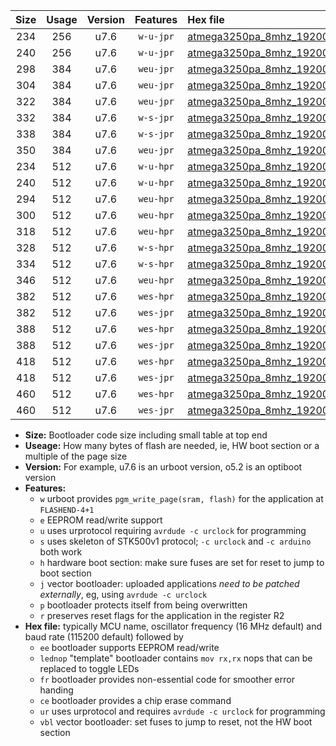 |Size|Usage|Version|Features|Hex file|
|:-:|:-:|:-:|:-:|:--|
|234|256|u7.6|`w-u-jpr`|[atmega3250pa_8mhz_19200bps_ur_vbl.hex](https://raw.githubusercontent.com/stefanrueger/urboot/main//atmega3250pa_8mhz_19200bps_ur_vbl.hex)|
|240|256|u7.6|`w-u-jpr`|[atmega3250pa_8mhz_19200bps_lednop_ur_vbl.hex](https://raw.githubusercontent.com/stefanrueger/urboot/main//atmega3250pa_8mhz_19200bps_lednop_ur_vbl.hex)|
|298|384|u7.6|`weu-jpr`|[atmega3250pa_8mhz_19200bps_ee_ur_vbl.hex](https://raw.githubusercontent.com/stefanrueger/urboot/main//atmega3250pa_8mhz_19200bps_ee_ur_vbl.hex)|
|304|384|u7.6|`weu-jpr`|[atmega3250pa_8mhz_19200bps_ee_lednop_ur_vbl.hex](https://raw.githubusercontent.com/stefanrueger/urboot/main//atmega3250pa_8mhz_19200bps_ee_lednop_ur_vbl.hex)|
|322|384|u7.6|`weu-jpr`|[atmega3250pa_8mhz_19200bps_ee_lednop_fr_ur_vbl.hex](https://raw.githubusercontent.com/stefanrueger/urboot/main//atmega3250pa_8mhz_19200bps_ee_lednop_fr_ur_vbl.hex)|
|332|384|u7.6|`w-s-jpr`|[atmega3250pa_8mhz_19200bps_vbl.hex](https://raw.githubusercontent.com/stefanrueger/urboot/main//atmega3250pa_8mhz_19200bps_vbl.hex)|
|338|384|u7.6|`w-s-jpr`|[atmega3250pa_8mhz_19200bps_lednop_vbl.hex](https://raw.githubusercontent.com/stefanrueger/urboot/main//atmega3250pa_8mhz_19200bps_lednop_vbl.hex)|
|350|384|u7.6|`weu-jpr`|[atmega3250pa_8mhz_19200bps_ee_lednop_fr_ce_ur_vbl.hex](https://raw.githubusercontent.com/stefanrueger/urboot/main//atmega3250pa_8mhz_19200bps_ee_lednop_fr_ce_ur_vbl.hex)|
|234|512|u7.6|`w-u-hpr`|[atmega3250pa_8mhz_19200bps_ur.hex](https://raw.githubusercontent.com/stefanrueger/urboot/main//atmega3250pa_8mhz_19200bps_ur.hex)|
|240|512|u7.6|`w-u-hpr`|[atmega3250pa_8mhz_19200bps_lednop_ur.hex](https://raw.githubusercontent.com/stefanrueger/urboot/main//atmega3250pa_8mhz_19200bps_lednop_ur.hex)|
|294|512|u7.6|`weu-hpr`|[atmega3250pa_8mhz_19200bps_ee_ur.hex](https://raw.githubusercontent.com/stefanrueger/urboot/main//atmega3250pa_8mhz_19200bps_ee_ur.hex)|
|300|512|u7.6|`weu-hpr`|[atmega3250pa_8mhz_19200bps_ee_lednop_ur.hex](https://raw.githubusercontent.com/stefanrueger/urboot/main//atmega3250pa_8mhz_19200bps_ee_lednop_ur.hex)|
|318|512|u7.6|`weu-hpr`|[atmega3250pa_8mhz_19200bps_ee_lednop_fr_ur.hex](https://raw.githubusercontent.com/stefanrueger/urboot/main//atmega3250pa_8mhz_19200bps_ee_lednop_fr_ur.hex)|
|328|512|u7.6|`w-s-hpr`|[atmega3250pa_8mhz_19200bps.hex](https://raw.githubusercontent.com/stefanrueger/urboot/main//atmega3250pa_8mhz_19200bps.hex)|
|334|512|u7.6|`w-s-hpr`|[atmega3250pa_8mhz_19200bps_lednop.hex](https://raw.githubusercontent.com/stefanrueger/urboot/main//atmega3250pa_8mhz_19200bps_lednop.hex)|
|346|512|u7.6|`weu-hpr`|[atmega3250pa_8mhz_19200bps_ee_lednop_fr_ce_ur.hex](https://raw.githubusercontent.com/stefanrueger/urboot/main//atmega3250pa_8mhz_19200bps_ee_lednop_fr_ce_ur.hex)|
|382|512|u7.6|`wes-hpr`|[atmega3250pa_8mhz_19200bps_ee.hex](https://raw.githubusercontent.com/stefanrueger/urboot/main//atmega3250pa_8mhz_19200bps_ee.hex)|
|382|512|u7.6|`wes-jpr`|[atmega3250pa_8mhz_19200bps_ee_vbl.hex](https://raw.githubusercontent.com/stefanrueger/urboot/main//atmega3250pa_8mhz_19200bps_ee_vbl.hex)|
|388|512|u7.6|`wes-hpr`|[atmega3250pa_8mhz_19200bps_ee_lednop.hex](https://raw.githubusercontent.com/stefanrueger/urboot/main//atmega3250pa_8mhz_19200bps_ee_lednop.hex)|
|388|512|u7.6|`wes-jpr`|[atmega3250pa_8mhz_19200bps_ee_lednop_vbl.hex](https://raw.githubusercontent.com/stefanrueger/urboot/main//atmega3250pa_8mhz_19200bps_ee_lednop_vbl.hex)|
|418|512|u7.6|`wes-hpr`|[atmega3250pa_8mhz_19200bps_ee_lednop_fr.hex](https://raw.githubusercontent.com/stefanrueger/urboot/main//atmega3250pa_8mhz_19200bps_ee_lednop_fr.hex)|
|418|512|u7.6|`wes-jpr`|[atmega3250pa_8mhz_19200bps_ee_lednop_fr_vbl.hex](https://raw.githubusercontent.com/stefanrueger/urboot/main//atmega3250pa_8mhz_19200bps_ee_lednop_fr_vbl.hex)|
|460|512|u7.6|`wes-hpr`|[atmega3250pa_8mhz_19200bps_ee_lednop_fr_ce.hex](https://raw.githubusercontent.com/stefanrueger/urboot/main//atmega3250pa_8mhz_19200bps_ee_lednop_fr_ce.hex)|
|460|512|u7.6|`wes-jpr`|[atmega3250pa_8mhz_19200bps_ee_lednop_fr_ce_vbl.hex](https://raw.githubusercontent.com/stefanrueger/urboot/main//atmega3250pa_8mhz_19200bps_ee_lednop_fr_ce_vbl.hex)|

- **Size:** Bootloader code size including small table at top end
- **Useage:** How many bytes of flash are needed, ie, HW boot section or a multiple of the page size
- **Version:** For example, u7.6 is an urboot version, o5.2 is an optiboot version
- **Features:**
  + `w` urboot provides `pgm_write_page(sram, flash)` for the application at `FLASHEND-4+1`
  + `e` EEPROM read/write support
  + `u` uses urprotocol requiring `avrdude -c urclock` for programming
  + `s` uses skeleton of STK500v1 protocol; `-c urclock` and `-c arduino` both work
  + `h` hardware boot section: make sure fuses are set for reset to jump to boot section
  + `j` vector bootloader: uploaded applications *need to be patched externally*, eg, using `avrdude -c urclock`
  + `p` bootloader protects itself from being overwritten
  + `r` preserves reset flags for the application in the register R2
- **Hex file:** typically MCU name, oscillator frequency (16 MHz default) and baud rate (115200 default) followed by
  + `ee` bootloader supports EEPROM read/write
  + `lednop` "template" bootloader contains `mov rx,rx` nops that can be replaced to toggle LEDs
  + `fr` bootloader provides non-essential code for smoother error handing
  + `ce` bootloader provides a chip erase command
  + `ur` uses urprotocol and requires `avrdude -c urclock` for programming
  + `vbl` vector bootloader: set fuses to jump to reset, not the HW boot section
